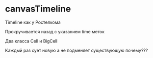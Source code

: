 # canvasTimeline

Timeline как у Ростелкома

Прокручивается назад с указанием time меток

Два класса Cell и BigCell

Каждый раз сует новую а не подменяет существующую почему???
